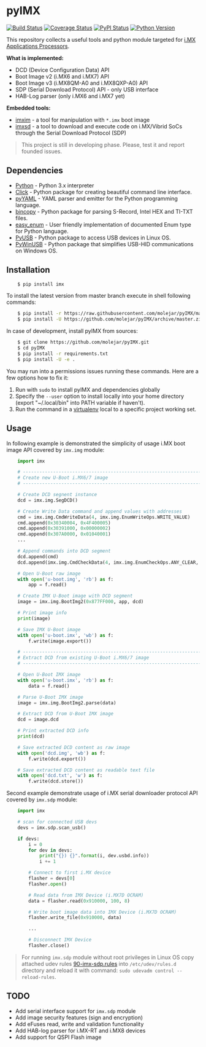 pyIMX
=====

[![Build Status](https://travis-ci.org/molejar/pyIMX.svg?branch=master)](https://travis-ci.org/molejar/pyIMX)
[![Coverage Status](https://coveralls.io/repos/github/molejar/pyIMX/badge.svg?branch=master)](https://coveralls.io/github/molejar/pyIMX?branch=master)
[![PyPI Status](https://img.shields.io/pypi/v/imx.svg)](https://pypi.python.org/pypi/imx)
[![Python Version](https://img.shields.io/pypi/pyversions/imx.svg)](https://www.python.org)

This repository collects a useful tools and python module targeted for [i.MX Applications Processors](https://www.nxp.com/products/processors-and-microcontrollers/arm-based-processors-and-mcus/i.mx-applications-processors).

**What is implemented:**

* DCD (Device Configuration Data) API
* Boot Image v2 (i.MX6 and i.MX7) API
* Boot Image v3 (i.MX8QM-A0 and i.MX8QXP-A0) API
* SDP (Serial Download Protocol) API - only USB interface
* HAB-Log parser (only i.MX6 and i.MX7 yet)

**Embedded tools:**

* [imxim](https://github.com/molejar/pyIMX/blob/master/doc/imxim.md) - a tool for manipulation with `*.imx` boot image
* [imxsd](https://github.com/molejar/pyIMX/blob/master/doc/imxsd.md) - a tool to download and execute code on i.MX/Vibrid SoCs through the Serial Download Protocol (SDP)

> This project is still in developing phase. Please, test it and report founded issues.

Dependencies
------------

- [Python](https://www.python.org) - Python 3.x interpreter
- [Click](http://click.pocoo.org/6) - Python package for creating beautiful command line interface.
- [pyYAML](http://pyyaml.org/wiki/PyYAML) - YAML parser and emitter for the Python programming language.
- [bincopy](https://github.com/eerimoq/bincopy) - Python package for parsing S-Record, Intel HEX and TI-TXT files.
- [easy_enum](https://github.com/molejar/pyEnum) - User friendly implementation of documented Enum type for Python language.
- [PyUSB](https://walac.github.io/pyusb/) - Python package to access USB devices in Linux OS.
- [PyWinUSB](https://github.com/rene-aguirre/pywinusb) - Python package that simplifies USB-HID communications on 
Windows OS.

Installation
------------

``` bash
    $ pip install imx
```

To install the latest version from master branch execute in shell following commands:

``` bash
    $ pip install -r https://raw.githubusercontent.com/molejar/pyIMX/master/requirements.txt
    $ pip install -U https://github.com/molejar/pyIMX/archive/master.zip
```

In case of development, install pyIMX from sources:

``` bash
    $ git clone https://github.com/molejar/pyIMX.git
    $ cd pyIMX
    $ pip install -r requirements.txt
    $ pip install -U -e .
```

You may run into a permissions issues running these commands. Here are a few options how to fix it:

1. Run with `sudo` to install pyIMX and dependencies globally
2. Specify the `--user` option to install locally into your home directory (export "~/.local/bin" into PATH variable if haven't).
3. Run the command in a [virtualenv](https://virtualenv.pypa.io/en/latest/) local to a specific project working set.

Usage
-----

In following example is demonstrated the simplicity of usage i.MX boot image API covered by `imx.img` module:

``` Python
    import imx

    # --------------------------------------------------------------------------------
    # Create new U-Boot i.MX6/7 image
    # --------------------------------------------------------------------------------

    # Create DCD segnent instance
    dcd = imx.img.SegDCD()

    # Create Write Data command and append values with addresses
    cmd = imx.img.CmdWriteData(4, imx.img.EnumWriteOps.WRITE_VALUE)
    cmd.append(0x30340004, 0x4F400005)
    cmd.append(0x30391000, 0x00000002)
    cmd.append(0x307A0000, 0x01040001)
    ...

    # Append commands into DCD segment
    dcd.append(cmd)
    dcd.append(imx.img.CmdCheckData(4, imx.img.EnumCheckOps.ANY_CLEAR, 0x307900C4, 0x00000001))

    # Open U-Boot raw image
    with open('u-boot.img', 'rb') as f:
        app = f.read()

    # Create IMX U-Boot image with DCD segment
    image = imx.img.BootImg2(0x877FF000, app, dcd)

    # Print image info
    print(image)

    # Save IMX U-Boot image
    with open('u-boot.imx', 'wb') as f:
        f.write(image.export())

    # --------------------------------------------------------------------------------
    # Extract DCD from existing U-Boot i.MX6/7 image
    # --------------------------------------------------------------------------------

    # Open U-Boot IMX image
    with open('u-boot.imx', 'rb') as f:
        data = f.read()

    # Parse U-Boot IMX image
    image = imx.img.BootImg2.parse(data)

    # Extract DCD from U-Boot IMX image
    dcd = image.dcd

    # Print extracted DCD info
    print(dcd)

    # Save extracted DCD content as raw image
    with open('dcd.img', 'wb') as f:
        f.write(dcd.export())

    # Save extracted DCD content as readable text file
    with open('dcd.txt', 'w') as f:
        f.write(dcd.store())
```

Second example demonstrate usage of i.MX serial downloader protocol API covered by `imx.sdp` module:

``` Python
    import imx

    # scan for connected USB devs
    devs = imx.sdp.scan_usb()

    if devs:
        i = 0
        for dev in devs:
            print("{}) {}".format(i, dev.usbd.info))
            i += 1

        # Connect to first i.MX device
        flasher = devs[0]
        flasher.open()

        # Read data from IMX Device (i.MX7D OCRAM)
        data = flasher.read(0x910000, 100, 8)

        # Write boot image data into IMX Device (i.MX7D OCRAM)
        flasher.write_file(0x910000, data)

        ...

        # Disconnect IMX Device
        flasher.close()
```

> For running `imx.sdp` module without root privileges in Linux OS copy attached udev rules
[90-imx-sdp.rules](https://github.com/molejar/pyIMX/blob/master/udev/90-imx-sdp.rules)
into `/etc/udev/rules.d` directory and reload it with command: `sudo udevadm control --reload-rules`.

TODO
----

* Add serial interface support for `imx.sdp` module
* Add image security features (sign and encryption)
* Add eFuses read, write and validation functionality
* Add HAB-log parser for i.MX-RT and i.MX8 devices
* Add support for QSPI Flash image
